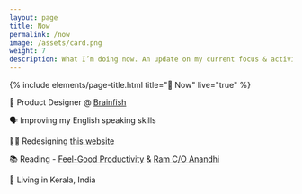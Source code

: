 ```yaml
---
layout: page
title: Now
permalink: /now
image: /assets/card.png
weight: 7
description: What I’m doing now. An update on my current focus & activities
---
```


{% include elements/page-title.html title="🌱 Now" live="true" %}

📐 Product Designer @ [Brainfish](https://www.brainfi.sh/)

<!-- 🧠 Learning [Blender](/3d) & NextJS -->

🗣️ Improving my English speaking skills

👨‍💻 Redesigning [this website](https://twitter.com/vyshnav_xyz/status/1605566892361539585)

<!-- ✍️ Writing [Sunday Summary](https://vyshnav.substack.com/) newsletter -->

📚 Reading - [Feel-Good Productivity](https://www.goodreads.com/book/show/142402923-feel-good-productivity) & [Ram C/O Anandhi](https://www.goodreads.com/book/show/55923206-c-o-ram-c-o-anandhi)

<!-- 🎧 Listening to Will -->

📍 Living in Kerala, India